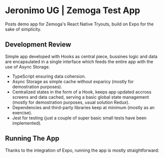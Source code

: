 # Jeronimo UG | Zemoga Test App
Posts demo app for Zemoga's React Native Tryouts, build on Expo for the sake of simplicity.
## Development Review
Simple app developed with Hooks as central piece, bussines logic and data are encapsulated in a single interface which feeds the entire app with the use of Async Storage.
- TypeScript ensuring data cohersion.
- Async Storage as simple cache without exparicy (mostly for demostration purposes).
- Centralized states in the form of a Hook, keeps app updated accross screens and data cached, serving a basic global state management (mostly for demostration purposes, usual solution Redux).
- Dependencies and third-party libraries keep at minimum (mostly as an exercise).
- Jest for testing (just a couple of super basic small tests have been implemented).
## Running The App
Thanks to the integration of Expo, running the app is mostly straightforward:
